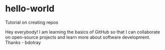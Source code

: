 # hello-world
Tutorial on creating repos

Hey everybody!
I am learning the basics of GitHub so that I can collaborate on open-source projects and learn more about software development.
Thanks - bdotray
